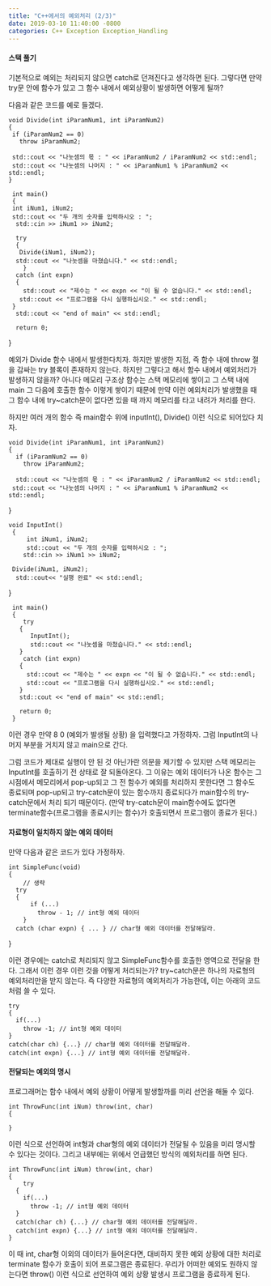 ```yaml
---
title: "C++에서의 예외처리 (2/3)"
date: 2019-03-10 11:40:00 -0800
categories: C++ Exception Exception_Handling
---
```


#### 스택 풀기

기본적으로 예외는 처리되지 않으면 catch로 던져진다고 생각하면 된다. 그렇다면 만약 try문 안에 함수가 있고 그 함수 내에서 예외상황이 발생하면
어떻게 될까?

다음과 같은 코드를 예로 들겠다.

    void Divide(int iParamNum1, int iParamNum2)
    {
     if (iParamNum2 == 0)
       throw iParamNum2;
  
     std::cout << "나눗셈의 몫 : " << iParamNum2 / iParamNum2 << std::endl;
     std::cout << "나눗셈의 나머지 : " << iParamNum1 % iParamNum2 << std::endl;
    }
  
     int main()
     {
     int iNum1, iNum2;
     std::cout << "두 개의 숫자를 입력하시오 : ";
      std::cin >> iNum1 >> iNum2;
  
      try
      {
       Divide(iNum1, iNum2);
      std::cout << "나눗셈을 마쳤습니다." << std::endl;
        }
      catch (int expn)
      {
        std::cout << "제수는 " << expn << "이 될 수 없습니다." << std::endl;
       std::cout << "프로그램을 다시 실행하십시오." << std::endl;
     }
      std::cout << "end of main" << std::endl;
  
      return 0;
   }
 
예외가 Divide 함수 내에서 발생한다치자. 하지만 발생한 지점, 즉 함수 내에 throw 절을 감싸는 try 블록이 존재하지 않는다.
하지만 그렇다고 해서 함수 내에서 예외처리가 발생하지 않을까? 아니다 메모리 구조상 함수는 스택 메모리에 쌓이고 그 스택 내에 main 그 다음에 
호출한 함수 이렇게 쌓이기 때문에 만약 이런 예외처리가 발생했을 때 그 함수 내에 try~catch문이 없다면 있을 때 까지 메모리를 타고 내려가 
처리를 한다. 

하지만 여러 개의 함수 즉 main함수 위에 inputInt(), Divide() 이런 식으로 되어있다 치자.

    void Divide(int iParamNum1, int iParamNum2)
    {
      if (iParamNum2 == 0)
        throw iParamNum2;
  
      std::cout << "나눗셈의 몫 : " << iParamNum2 / iParamNum2 << std::endl;
     std::cout << "나눗셈의 나머지 : " << iParamNum1 % iParamNum2 << std::endl;
   }
  
    void InputInt()
     {
         int iNum1, iNum2;
         std::cout << "두 개의 숫자를 입력하시오 : ";
        std::cin >> iNum1 >> iNum2;
  
     Divide(iNum1, iNum2);
      std::cout<< "실행 완료" << std::endl;
   }
  
     int main()
     {
        try
       {
          InputInt();
          std::cout << "나눗셈을 마쳤습니다." << std::endl;
       }
        catch (int expn)
       {
         std::cout << "제수는 " << expn << "이 될 수 없습니다." << std::endl;
         std::cout << "프로그램을 다시 실행하십시오." << std::endl;
       }
       std::cout << "end of main" << std::endl;
    
       return 0;
     }
  
이런 경우 만약 8 0 (예외가 발생될 상황) 을 입력했다고 가정하자. 그럼 InputInt의 나머지 부분을 거치지 않고 main으로 간다.

그럼 코드가 제대로 실행이 안 된 것 아닌가란 의문을 제기할 수 있지만 스택 메모리는 InputInt를 호출하기 전 상태로 잘 되돌아온다.
그 이유는 예외 데이터가 나온 함수는 그 시점에서 메모리에서 pop-up되고 그 전 함수가 예외를 처리하지 못한다면 그 함수도 종료되며 pop-up되고 
try-catch문이 있는 함수까지 종료되다가 main함수의 try-catch문에서 처리 되기 때문이다.
(만약 try-catch문이 main함수에도 없다면 terminate함수(프로그램을 종료시키는 함수)가 호출되면서 프로그램이 종료가 된다.)

#### 자료형이 일치하지 않는 예외 데이터 

만약 다음과 같은 코드가 있다 가정하자.

    int SimpleFunc(void)
    {
	    // 생략
  	  try
  	  {
	  	  if (...)
	  	  	throw - 1; // int형 예외 데이터
	    }
  	  catch (char expn) { ... } // char형 예외 데이터를 전달해달라.
   }

이런 경우에는 catch로 처리되지 않고 SimpleFunc함수를 호출한 영역으로 전달을 한다.
그래서 이런 경우 이런 것을 어떻게 처리되는가? try~catch문은 하나의 자료형의 예외처리만을 받지 않는다. 즉 다양한 자료형의 예외처리가 가능한데,
이는 아래의 코드처럼 쓸 수 있다.

    try
    {
      if(...)
        throw -1; // int형 예외 데이터
    }
    catch(char ch) {...} // char형 예외 데이터를 전달해달라.
    catch(int expn) {...} // int형 예외 데이터를 전달해달라.
    
#### 전달되는 예외의 명시

프로그래머는 함수 내에서 예외 상황이 어떻게 발생할까를 미리 선언을 해둘 수 있다.

    int ThrowFunc(int iNum) throw(int, char)
    {
      
    }
  
이런 식으로 선언하여 int형과 char형의 예외 데이터가 전달될 수 있음을 미리 명시할 수 있다는 것이다.
그리고 내부에는 위에서 언급했던 방식의 예외처리를 하면 된다.

    int ThrowFunc(int iNum) throw(int, char)
    {
        try
      {
        if(...)
          throw -1; // int형 예외 데이터
      }
      catch(char ch) {...} // char형 예외 데이터를 전달해달라.
      catch(int expn) {...} // int형 예외 데이터를 전달해달라.
    }
  
이 때 int, char형 이외의 데이터가 들어온다면, 대비하지 못한 예외 상황에 대한 처리로 terminate 함수가 호출이 되어 프로그램은 종료된다.
우리가 어떠한 예외도 원하지 않는다면 throw() 이런 식으로 선언하여 예외 상황 발생시 프로그램을 종료하게 된다.
